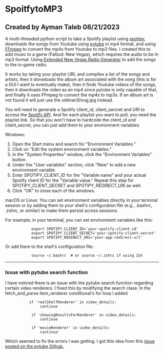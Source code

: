 # SpoitfytoMP3

## Created by Ayman Taleb 08/21/2023

A multi-threaded python script to take a Spotify playlist using [spotipy](https://spotipy.readthedocs.io/en/master/#), downloads the songs from Youtube using [pytube](https://pytube.io/en/latest/index.html) in mp4 format, and using [FFmpeg](https://ffmpeg.org/download.html) to convert the mp4s from Youtube to mp3 files. I created this to add music to a game (Fallout: New Vegas), which requires the audio to be in mp3 format. Using [Extended New Vegas Radio Generator](https://www.nexusmods.com/newvegas/mods/36835) to add the songs to the in-game radio. 

It works by taking your playlist URL and compiles a list of the songs and artists, then it donwloads the album art associated with the song (this is for a GUI I want to eventually make), then it finds Youtube videos of the songs, then it downloads the video as an mp4 since pytube is only capable of that, and finally it uses FFmpeg to convert the mp4s to mp3s. If an album art is not found it will just use the oldmanShrug.jpg instead. 

You will need to generate a Spotify client_id, client_sercret and URI to access the [Spotify API](https://developer.spotify.com/documentation/web-api). And for each playlist you want to pull, you need the playlist link. So that you won't have to hardcode the client_id and client_secret, you can just add them to your environment variables:

Windows:
<ol>
<li>Open the Start menu and search for "Environment Variables."

<li>Click on "Edit the system environment variables."

<li>In the "System Properties" window, click the "Environment Variables" button.

<li>Under the "User variables" section, click "New" to add a new environment variable.

<li>Enter SPOTIPY_CLIENT_ID for the "Variable name" and your actual Spotify client ID for the "Variable value." Repeat this step for SPOTIPY_CLIENT_SECRET and SPOTIPY_REDIRECT_URI as well.

<li>Click "OK" to close each of the windows.

</ol>

macOS or Linux:
You can set environment variables directly in your terminal session or by adding them to your shell's configuration file (e.g., .bashrc, .zshrc, or similar) to make them persist across sessions.

For example, in your terminal, you can set environment variables like this:

                export SPOTIPY_CLIENT_ID='your-spotify-client-id'
                export SPOTIPY_CLIENT_SECRET='your-spotify-client-secret'
                export SPOTIPY_REDIRECT_URI='your-app-redirect-url'

Or add them to the shell's configuration file:

                source ~/.bashrc  # or source ~/.zshrc if using Zsh

---

### Issue with pytube search function
I have noticed there is an issue with the pytube search function regarding certain video renderers. I fixed this by modifying the search class:
In the fetch_and_parse item_renderer conditional's for loop I added 

               if 'reelShelfRenderer' in video_details:
                    continue

                if 'showingResultsForRenderer' in video_details:
                    continue
                
                if 'movieRenderer' in video_details:
                    continue' 
Which seemed to fix the errors I was getting. I got this idea from this [issue posted on the pytube Github.](https://github.com/pytube/pytube/issues/1270#issuecomment-1436041377)
